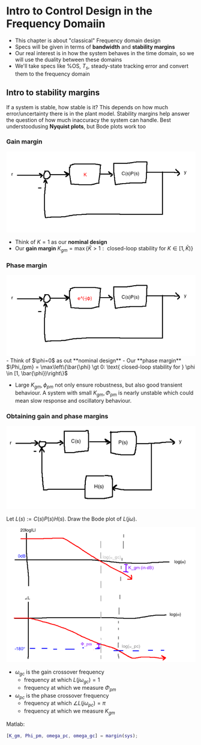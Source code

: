 # Intro to Control Design in the Frequency Domaiin

- This chapter is about "classical" Frequency domain design
- Specs will be given in terms of **bandwidth** and **stability margins**
- Our real interest is in how the system behaves in the time domain, so we will use the duality between these domains
- We'll take specs like %OS, $T_s$, steady-state tracking error and convert them to the frequency domain

## Intro to stability margins
If a system is stable, how stable is it? This depends on how much error/uncertainty there is in the plant model. Stability margins help answer the question of how much inaccuracy the system can handle. Best understoodusing **Nyquist plots**, but Bode plots work too

### Gain margin
<img src="img/stabilitymargin.png" />

- Think of $K=1$ as our **nominal design**
- Our **gain margin** $K_{gm} = \max\left\{\bar{K} \gt 1: \text{ closed-loop stability for } K \in [1, \bar{K})\right\}$

### Phase margin
<img src="img/phasemargin.png" />
- Think of $\phi=0$ as out **nominal design**
- Our **phase margin** $\Phi_{pm} = \max\left\{\bar{\phi} \gt 0: \text{ closed-loop stability for } \phi \in [1, \bar{\phi})\right\}$

- Large $K_{gm}, \phi_{pm}$ not only ensure robustness, but also good transient behaviour. A system with small $K_{gm}, \Phi_{pm}$ is nearly unstable which could mean slow response and oscillatory behaviour.

### Obtaining gain and phase margins
<img src="img/obtainphase.png" />

Let $L(s) := C(s)P(s)H(s)$. Draw the Bode plot of $L(j\omega)$.

<img src="img/stabilitymarginbode.png" />

- $\omega_{gc}$ is the gain crossover frequency
  - frequency at which $L(j\omega_{gc})=1$
  - frequency at which we measure $\Phi_{pm}$
- $\omega_{pc}$ is the phase crossover frequency
  - frequency at which $\angle L(j\omega_{pc})=\pi$
  - frequency at which we measure $K_{gm}$

Matlab:
```matlab
[K_gm, Phi_pm, omega_pc, omega_gc] = margin(sys);
```
